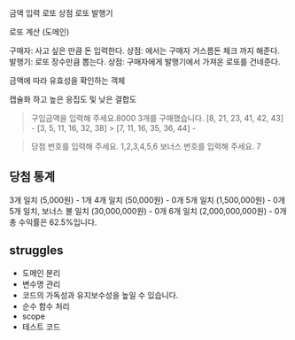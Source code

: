 금액 입력
로또 상점
로또 발행기

로또 계산 (도메인)

구매자: 사고 싶은 만큼 돈 입력한다.
상점: 에서는 구매자 거스름돈 체크 까지 해준다.
발행기: 로또 장수만큼 뽑는다.
상점: 구매자에게 발행기에서 가져온 로또를 건네준다.

금액에 따라 유효성을 확인하는 객체

캡슐화 하고 높은 응집도 및 낮은 결합도

> 구입금액을 입력해 주세요.8000
> 3개를 구매했습니다.
> [8, 21, 23, 41, 42, 43] -
> [3, 5, 11, 16, 32, 38] > [7, 11, 16, 35, 36, 44] -

> 당첨 번호를 입력해 주세요. 1,2,3,4,5,6
> 보너스 번호를 입력해 주세요. 7

## 당첨 통계

3개 일치 (5,000원) - 1개
4개 일치 (50,000원) - 0개
5개 일치 (1,500,000원) - 0개
5개 일치, 보너스 볼 일치 (30,000,000원) - 0개
6개 일치 (2,000,000,000원) - 0개
총 수익률은 62.5%입니다.

## struggles

- 도메인 분리
- 변수명 관리
- 코드의 가독성과 유지보수성을 높일 수 있습니다.
- 순수 함수 처리
- scope
- 테스트 코드
